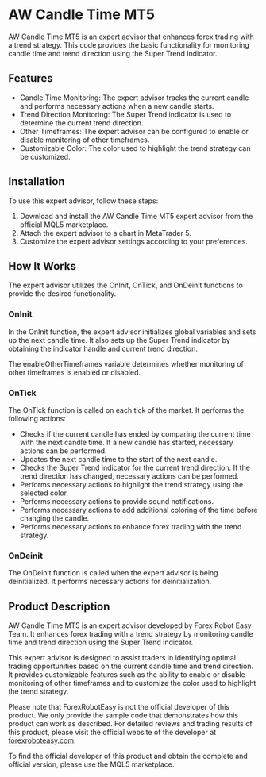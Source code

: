 # AW Candle Time MT5

AW Candle Time MT5 is an expert advisor that enhances forex trading with a trend strategy. This code provides the basic functionality for monitoring candle time and trend direction using the Super Trend indicator.

## Features

- Candle Time Monitoring: The expert advisor tracks the current candle and performs necessary actions when a new candle starts.
- Trend Direction Monitoring: The Super Trend indicator is used to determine the current trend direction.
- Other Timeframes: The expert advisor can be configured to enable or disable monitoring of other timeframes.
- Customizable Color: The color used to highlight the trend strategy can be customized.

## Installation

To use this expert advisor, follow these steps:

1. Download and install the AW Candle Time MT5 expert advisor from the official MQL5 marketplace.
2. Attach the expert advisor to a chart in MetaTrader 5.
3. Customize the expert advisor settings according to your preferences.

## How It Works

The expert advisor utilizes the OnInit, OnTick, and OnDeinit functions to provide the desired functionality.

### OnInit

In the OnInit function, the expert advisor initializes global variables and sets up the next candle time. It also sets up the Super Trend indicator by obtaining the indicator handle and current trend direction.

The enableOtherTimeframes variable determines whether monitoring of other timeframes is enabled or disabled.

### OnTick

The OnTick function is called on each tick of the market. It performs the following actions:

- Checks if the current candle has ended by comparing the current time with the next candle time. If a new candle has started, necessary actions can be performed.
- Updates the next candle time to the start of the next candle.
- Checks the Super Trend indicator for the current trend direction. If the trend direction has changed, necessary actions can be performed.
- Performs necessary actions to highlight the trend strategy using the selected color.
- Performs necessary actions to provide sound notifications.
- Performs necessary actions to add additional coloring of the time before changing the candle.
- Performs necessary actions to enhance forex trading with the trend strategy.

### OnDeinit

The OnDeinit function is called when the expert advisor is being deinitialized. It performs necessary actions for deinitialization.

## Product Description

AW Candle Time MT5 is an expert advisor developed by Forex Robot Easy Team. It enhances forex trading with a trend strategy by monitoring candle time and trend direction using the Super Trend indicator.

This expert advisor is designed to assist traders in identifying optimal trading opportunities based on the current candle time and trend direction. It provides customizable features such as the ability to enable or disable monitoring of other timeframes and to customize the color used to highlight the trend strategy.

Please note that ForexRobotEasy is not the official developer of this product. We only provide the sample code that demonstrates how this product can work as described. For detailed reviews and trading results of this product, please visit the official website of the developer at [forexroboteasy.com](https://forexroboteasy.com/forex-robot-review/aw-candle-time-mt5-review-enhancing-forex-trading-with-trend-strategy/).

To find the official developer of this product and obtain the complete and official version, please use the MQL5 marketplace.
